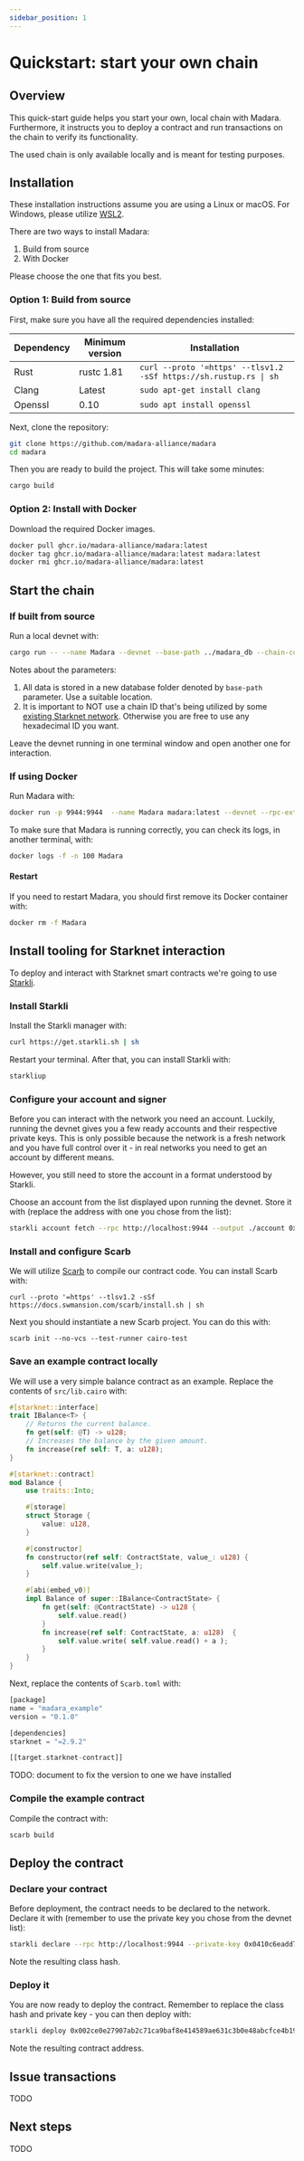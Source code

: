 ```yaml
---
sidebar_position: 1
---
```


# Quickstart: start your own chain

## Overview

This quick-start guide helps you start your own, local chain with Madara. Furthermore, it instructs you to deploy a contract and run transactions on the chain to verify its functionality.

The used chain is only available locally and is meant for testing purposes.

## Installation

These installation instructions assume you are using a Linux or macOS. For Windows, please utilize [WSL2](https://learn.microsoft.com/en-us/windows/wsl/).

There are two ways to install Madara:
1. Build from source
1. With Docker

Please choose the one that fits you best.

### Option 1: Build from source

First, make sure you have all the required dependencies installed:

| Dependency | Minimum version    | Installation                                                      |
| ---------- | ---------- | ----------------------------------------------------------------- |
| Rust       | rustc 1.81 | `curl --proto '=https' --tlsv1.2 -sSf https://sh.rustup.rs \| sh` |
| Clang      | Latest     | `sudo apt-get install clang`                                      |
| Openssl    | 0.10       | `sudo apt install openssl`                                        |

Next, clone the repository:
```bash
git clone https://github.com/madara-alliance/madara
cd madara
```

Then you are ready to build the project. This will take some minutes:
```bash
cargo build
```

### Option 2: Install with Docker

Download the required Docker images.

```bash
docker pull ghcr.io/madara-alliance/madara:latest
docker tag ghcr.io/madara-alliance/madara:latest madara:latest
docker rmi ghcr.io/madara-alliance/madara:latest
```

## Start the chain

### If built from source

Run a local devnet with:
```bash
cargo run -- --name Madara --devnet --base-path ../madara_db --chain-config-override=chain_id=abcabc
```

Notes about the parameters:
1. All data is stored in a new database folder denoted by `base-path` parameter. Use a suitable location.
1. It is important to NOT use a chain ID that's being utilized by some [existing Starknet network](https://github.com/starknet-io/starknet.js/blob/8fb2193462b5bb743f551cdec631d5923f09e657/src/constants.ts#L44). Otherwise you are free to use any hexadecimal ID you want.

Leave the devnet running in one terminal window and open another one for interaction.

### If using Docker

Run Madara with:
```bash
docker run -p 9944:9944  --name Madara madara:latest --devnet --rpc-external
```

To make sure that Madara is running correctly, you can check its logs, in another terminal, with:
```bash
docker logs -f -n 100 Madara
```

#### Restart

If you need to restart Madara, you should first remove its Docker container with:
```bash
docker rm -f Madara
```

## Install tooling for Starknet interaction

To deploy and interact with Starknet smart contracts we're going to use [Starkli](https://book.starkli.rs/).

### Install Starkli

Install the Starkli manager with:
```bash
curl https://get.starkli.sh | sh
```

Restart your terminal. After that, you can install Starkli with:
```bash
starkliup
```

### Configure your account and signer

Before you can interact with the network you need an account. Luckily, running the devnet gives you a few ready accounts and their respective private keys. This is only possible because the network is a fresh network and you have full control over it - in real networks you need to get an account by different means.

However, you still need to store the account in a format understood by Starkli. 

Choose an account from the list displayed upon running the devnet. Store it with (replace the address with one you chose from the list):
```bash
starkli account fetch --rpc http://localhost:9944 --output ./account 0x07484e8e3af210b2ead47fa08c96f8d18b616169b350a8b75fe0dc4d2e01d493
```

### Install and configure Scarb

We will utilize [Scarb](https://docs.swmansion.com/scarb/docs) to compile our contract code. You can install Scarb with:
```
curl --proto '=https' --tlsv1.2 -sSf https://docs.swmansion.com/scarb/install.sh | sh
```

Next you should instantiate a new Scarb project. You can do this with:
```
scarb init --no-vcs --test-runner cairo-test
```
### Save an example contract locally

We will use a very simple balance contract as an example. Replace the contents of `src/lib.cairo` with:

```rust
#[starknet::interface]
trait IBalance<T> {
    // Returns the current balance.
    fn get(self: @T) -> u128;
    // Increases the balance by the given amount.
    fn increase(ref self: T, a: u128);
}

#[starknet::contract]
mod Balance {
    use traits::Into;

    #[storage]
    struct Storage {
        value: u128, 
    }

    #[constructor]
    fn constructor(ref self: ContractState, value_: u128) {
        self.value.write(value_);
    }

    #[abi(embed_v0)]
    impl Balance of super::IBalance<ContractState> {
        fn get(self: @ContractState) -> u128 {
            self.value.read()
        }
        fn increase(ref self: ContractState, a: u128)  {
            self.value.write( self.value.read() + a );
        }
    }
}
```

Next, replace the contents of `Scarb.toml` with:
```rust
[package]
name = "madara_example"
version = "0.1.0"

[dependencies]
starknet = "=2.9.2"

[[target.starknet-contract]]
```
TODO: document to fix the version to one we have installed

### Compile the example contract

Compile the contract with:

```bash
scarb build
```

## Deploy the contract

### Declare your contract

Before deployment, the contract needs to be declared to the network. Declare it with (remember to use the private key you chose from the devnet list):
```bash
starkli declare --rpc http://localhost:9944 --private-key 0x0410c6eadd73918ea90b6658d24f5f2c828e39773819c1443d8602a3c72344c2 --compiler-version 2.9.1  --account account ./target/dev/madara_example_SimpleStorage.contract_class.json
```

Note the resulting class hash.

### Deploy it

You are now ready to deploy the contract. Remember to replace the class hash and private key - you can then deploy with:
```bash
starkli deploy 0x002ce0e27907ab2c71ca9baf8e414589ae631c3b0e48abcfce4b193ae2cffebd --rpc http://localhost:9944 --private-key 0x0410c6eadd73918ea90b6658d24f5f2c828e39773819c1443d8602a3c72344c2 --account account
```

Note the resulting contract address.

## Issue transactions

TODO

## Next steps

TODO